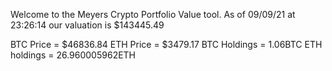 Welcome to the Meyers Crypto Portfolio Value tool. 
As of 09/09/21 at 23:26:14 our valuation is $143445.49 

BTC Price = $46836.84
 ETH Price = $3479.17
BTC Holdings = 1.06BTC
 ETH holdings = 26.960005962ETH 
